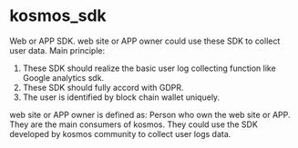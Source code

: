 # kosmos_sdk
Web or APP SDK. web site or APP owner could use these SDK to collect user data. 
Main principle: 
1. These SDK should realize the basic user log collecting function like Google analytics sdk.
2. These SDK should fully accord with GDPR. 
3. The user is identified by block chain wallet uniquely.

web site or APP owner is defined as: 
Person who own the web site or APP. They are the main consumers of kosmos. They could use the SDK developed by kosmos community to collect user logs data. 
